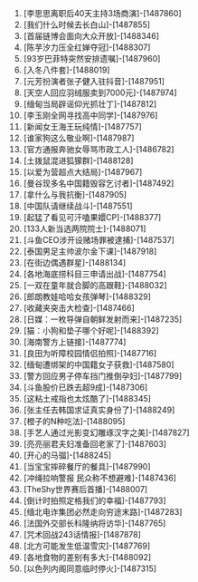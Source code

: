 
1. [李思思离职后40天主持3场商演]-[1487860]
1. [我们什么时候去长白山]-[1487855]
1. [首届链博会面向大众开放]-[1488346]
1. [陈芋汐力压全红婵夺冠]-[1488307]
1. [93岁巴菲特突然安排遗嘱]-[1487960]
1. [入冬八件套]-[1488019]
1. [元芳扮演者张子健入驻抖音]-[1487951]
1. [天空人回应羽绒服卖到7000元]-[1487974]
1. [缅甸当局辟谣仰光抓壮丁]-[1487812]
1. [李玉刚全网寻找高中同学]-[1487976]
1. [新闻女王海王玩纯情]-[1487757]
1. [谁家狗这么敬业啊]-[1487987]
1. [官方通报奔驰女辱骂市政工人]-[1486782]
1. [土拨鼠混进狐獴群]-[1488128]
1. [以爱为营超点大结局]-[1487967]
1. [曼谷现多名中国籍毁容乞讨者]-[1487492]
1. [拿什么与我抗衡]-[1487905]
1. [中国队请继续战斗]-[1487551]
1. [起猛了看见可汗嗑果嬛CP]-[1488377]
1. [133人新当选两院院士]-[1488071]
1. [斗鱼CEO涉开设赌场罪被逮捕]-[1487537]
1. [泰国男足主帅波尔金下课]-[1487918]
1. [在街边偶遇群星]-[1488134]
1. [各地海底捞科目三申请出战]-[1487754]
1. [一双在童年就合脚的高跟鞋]-[1488032]
1. [郎朗教娃哈哈女孩弹琴]-[1488329]
1. [收藏夹突击大检查]-[1487466]
1. [日媒：一枚导弹自朝鲜发射而来]-[1487235]
1. [猫：小狗和垫子哪个好呢]-[1488392]
1. [海南警方上链接]-[1487774]
1. [良田为听障校园情侣拍照]-[1487716]
1. [缅甸遭绑架的中国籍女子获救]-[1487580]
1. [警方回应男子停车挡门推倒孕妇]-[1487799]
1. [斗鱼股价已跌去超9成]-[1487306]
1. [这粘土戒指也太炫酷了]-[1488345]
1. [张主任去韩国求证真实身份了]-[1488249]
1. [橙子的N种吃法]-[1488095]
1. [手艺人通过光影变幻雕琢汉字之美]-[1487827]
1. [亮亮丽君夫妇准备回老家了]-[1487603]
1. [开心的马骝]-[1488245]
1. [当宝宝摔碎餐厅的餐具]-[1487990]
1. [冲绳拉响警报 民众称不想避难]-[1487436]
1. [TheShy世界赛后首播]-[1488007]
1. [倒计时拍照定格我们的幸福]-[1487793]
1. [缅北电诈集团必然走向穷途末路]-[1487283]
1. [法国外交部长科隆纳将访华]-[1487765]
1. [咒术回战243话情报]-[1487878]
1. [北方可能发生低温雪灾]-[1487769]
1. [各地食物的差别有多大]-[1488092]
1. [以色列内阁同意临时停火]-[1487315]